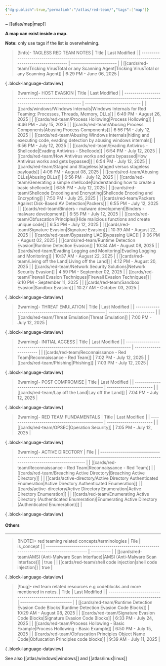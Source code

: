 ```yaml
---
{"dg-publish":true,"permalink":"/atlas/red-team/","tags":["map"]}
---
```


~ [[atlas/map\|map]]

**A map can exist inside a map.**

**Note:** only use tags if the list is overwhelming.

> [!info]- TAGLESS RED TEAM NOTES
>  | Title                                                                                                      | Last Modified           |
> | ---------------------------------------------------------------------------------------------------------- | ----------------------- |
> | [[cards/red-team/Tricking VirusTotal or any Scanning Agent\|Tricking VirusTotal or any Scanning Agent]] | 6:29 PM - June 06, 2025 |
> 
{ .block-language-dataview}

> [!warning]- HOST EVASION
>  | Title                                                                                                                      | Last Modified                |
> | -------------------------------------------------------------------------------------------------------------------------- | ---------------------------- |
> | [[cards/windows/Windows Internals\|Windows Internals for Red Teaming: Processes, Threads, Memory, DLLs]]                | 6:49 PM - August 26, 2025    |
> | [[cards/red-team/Process Hollowing\|Process Hollowing]]                                                                 | 6:46 PM - July 15, 2025      |
> | [[cards/red-team/Abusing Process Components\|Abusing Process Components]]                                               | 6:56 PM - July 12, 2025      |
> | [[cards/red-team/Abusing Windows Internals\|hiding and executing code, evading detection by abusing windows internals]] | 6:56 PM - July 12, 2025      |
> | [[cards/red-team/Evading Antivirus - Shellcode\|Evading Antivirus - Shellcode]]                                         | 6:54 PM - July 12, 2025      |
> | [[cards/red-team/How Antivirus works and gets bypassed\|How Antivirus works and gets bypassed]]                         | 6:54 PM - July 12, 2025      |
> | [[cards/red-team/Staged and Stageless\|staged versus stageless payloads]]                                               | 4:06 PM - August 08, 2025    |
> | [[cards/red-team/Abusing DLLs\|Abusing DLLs]]                                                                           | 6:56 PM - July 12, 2025      |
> | [[cards/red-team/Generating a simple shellcode\|Understanding how to create a basic shellcode]]                         | 6:55 PM - July 12, 2025      |
> | [[cards/red-team/Shellcode Encoding and Encrypting\|Shellcode Encoding and Encrypting]]                                 | 7:50 PM - July 25, 2025      |
> | [[cards/red-team/Packers Against Disk-Based AV Detection\|Packers]]                                                     | 6:55 PM - July 12, 2025      |
> | [[cards/red-team/Binders - malware development\|Binders - malware development]]                                         | 6:55 PM - July 12, 2025      |
> | [[cards/red-team/Obfuscation Principles\|Hide malicious functions and create unique code]]                              | 6:54 PM - July 12, 2025      |
> | [[cards/red-team/Signature Evasion\|Signature Evasion]]                                                                 | 10:39 AM - August 22, 2025   |
> | [[cards/red-team/Bypassing UAC\|Bypassing UAC]]                                                                         | 9:06 PM - August 02, 2025    |
> | [[cards/red-team/Runtime Detection Evasion\|Runtime Detection Evasion]]                                                 | 10:34 AM - August 08, 2025   |
> | [[cards/red-team/Evading Logging and Monitoring\|Evading Logging and Monitoring]]                                       | 10:37 AM - August 22, 2025   |
> | [[cards/red-team/Living off the Land\|Living off the Land]]                                                             | 4:12 PM - August 20, 2025    |
> | [[cards/red-team/Network Security Solutions\|Network Security Evasion]]                                                 | 4:59 PM - September 02, 2025 |
> | [[cards/red-team/Firewall Evasion Techniques\|Firewall Evasion Techniques]]                                             | 6:10 PM - September 11, 2025 |
> | [[cards/red-team/Sandbox Evasion\|Sandbox Evasion]]                                                                     | 10:27 AM - October 03, 2025  |
> 
{ .block-language-dataview}

> [!warning]- THREAT EMULATION
>  | Title                                                    | Last Modified           |
> | -------------------------------------------------------- | ----------------------- |
> | [[cards/red-team/Threat Emulation\|Threat Emulation]] | 7:00 PM - July 12, 2025 |
> 
{ .block-language-dataview}

 > [!warning]- INITIAL ACCESS
>  | Title                                                                      | Last Modified           |
> | -------------------------------------------------------------------------- | ----------------------- |
> | [[cards/red-team/Reconnaissance - Red Team\|Reconnaissance - Red Team]] | 7:02 PM - July 12, 2025 |
> | [[cards/red-team/Phishing\|Phishing]]                                   | 7:03 PM - July 12, 2025 |
> 
{ .block-language-dataview}

 > [!warning]- POST COMPROMISE
>  | Title                                                    | Last Modified           |
> | -------------------------------------------------------- | ----------------------- |
> | [[cards/red-team/Lay off the Land\|Lay off the Land]] | 7:04 PM - July 12, 2025 |
> 
{ .block-language-dataview}

> [!warning]- RED TEAM FUNDAMENTALS
>  | Title                                           | Last Modified           |
> | ----------------------------------------------- | ----------------------- |
> | [[cards/red-team/OPSEC\|Operation Security]] | 7:05 PM - July 12, 2025 |
> 
{ .block-language-dataview}

> [!warning]- ACTIVE DIRECTORY
>  | File                                                                                                                                     |
> | ---------------------------------------------------------------------------------------------------------------------------------------- |
> | [[cards/red-team/Reconnaissance - Red Team\|Reconnaissance - Red Team]]                                                               |
> | [[cards/red-team/Breaching Active Directory\|Breaching Active Directory]]                                                             |
> | [[cards/active-directory/Active Directory Authenticated Enumeration\|Active Directory Authenticated Enumeration]]                     |
> | [[cards/active-directory/Active Directory Enumeration\|Active Directory Enumeration]]                                                 |
> | [[cards/red-team/Enumerating Active Directory (Authenticated Enumeration)\|Enumerating Active Directory (Authenticated Enumeration)]] |
> 
{ .block-language-dataview}

#### Others
---

> [!NOTE]+ red teaming related concepts/terminologies
>  | File                                                                                         | is_concept |
> | -------------------------------------------------------------------------------------------- | ---------- |
> | [[cards/red-team/AMSI (Anti-Malware Scan Interface)\|AMSI (Anti-Malware Scan Interface)]] | true       |
> | [[cards/red-team/shell code injection\|shell code injection]]                             | true       |
> 
{ .block-language-dataview}

> [!bug]- red team related resources e.g codeblocks and more mentioned in notes.
>  | Title                                                                                              | Last Modified              |
> | -------------------------------------------------------------------------------------------------- | -------------------------- |
> | [[cards/red-team/Runtime Detection Evasion Code Blocks\|Runtime Detection Evasion Code Blocks]] | 10:29 AM - August 08, 2025 |
> | [[cards/red-team/Signature Evasion Code Blocks\|Signature Evasion Code Blocks]]                 | 6:33 PM - July 24, 2025    |
> | [[cards/red-team/Process Hollowing - Basic Example\|Process Hollowing - Basic Example]]         | 6:50 PM - July 15, 2025    |
> | [[cards/red-team/Obfuscation Principles Object Name Code\|Obfuscation Principles code blocks]]  | 9:39 AM - July 11, 2025    |
> 
{ .block-language-dataview}



See also [[atlas/windows\|windows]] and [[atlas/linux\|linux]]